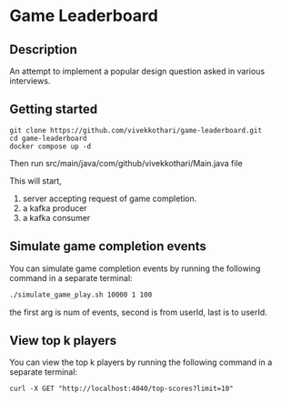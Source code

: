 # Game Leaderboard

## Description

An attempt to implement a popular design question asked in various interviews.

## Getting started

```
git clone https://github.com/vivekkothari/game-leaderboard.git
cd game-leaderboard
docker compose up -d
```

Then run src/main/java/com/github/vivekkothari/Main.java file

This will start,

1. server accepting request of game completion.
2. a kafka producer
3. a kafka consumer

## Simulate game completion events

You can simulate game completion events by running the following command in a separate terminal:

```bash
./simulate_game_play.sh 10000 1 100   
```

the first arg is num of events, second is from userId, last is to userId.

## View top k players

You can view the top k players by running the following command in a separate terminal:

```
curl -X GET "http://localhost:4040/top-scores?limit=10"
```
